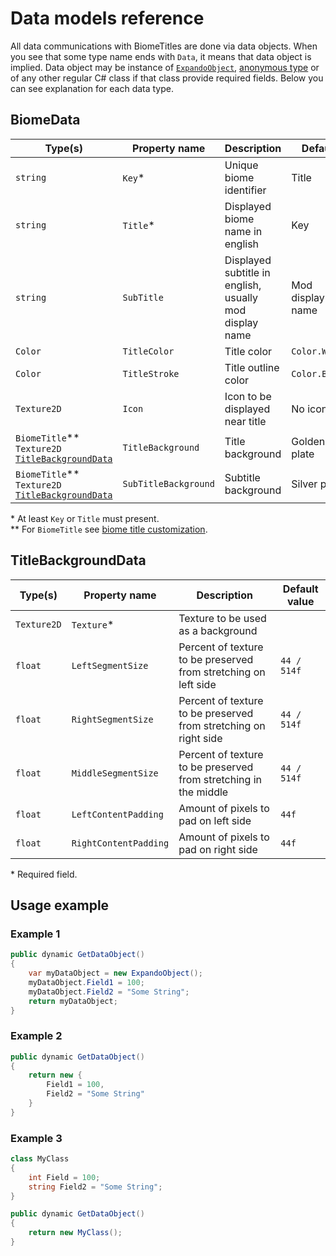 # Data models reference
All data communications with BiomeTitles are done via data objects. When you see that some type name ends with `Data`, it means that data object is implied. Data object may be instance of [`ExpandoObject`](https://learn.microsoft.com/en-us/dotnet/api/system.dynamic.expandoobject?view=net-6.0), [anonymous type](https://learn.microsoft.com/en-us/dotnet/csharp/fundamentals/types/anonymous-types) or of any other regular C# class if that class provide required fields. Below you can see explanation for each data type.

## BiomeData
| Type(s)                                                                   | Property name        | Description                                             | Default          |
|------------------------------------------------------------------------|----------------------|---------------------------------------------------------|------------------|
| `string`                                                               | `Key`*               | Unique biome identifier                                 | Title            |
| `string`                                                               | `Title`*             | Displayed biome name in english                         | Key              |
| `string`                                                               | `SubTitle`           | Displayed subtitle in english, usually mod display name | Mod display name |
| `Color`                                                                | `TitleColor`         | Title color                                             | `Color.White`    |
| `Color`                                                                | `TitleStroke`        | Title outline color                                     | `Color.Black`    |
| `Texture2D`                                                            | `Icon`               | Icon to be displayed near title                         | No icon          |
| `BiomeTitle`**<br>`Texture2D`<br>[`TitleBackgroundData`](#titlebackgrounddata) | `TitleBackground`    | Title background                                            | Golden plate     |
| `BiomeTitle`**<br>`Texture2D`<br>[`TitleBackgroundData`](#titlebackgrounddata) | `SubTitleBackground` | Subtitle background                                         | Silver plate     |

<label>* At least `Key` or `Title` must present.</label>
<br><label>** For `BiomeTitle` see [biome title customization](BiomeTitleCustomization.md).</label>

## TitleBackgroundData
| Type(s)        | Property name         | Description                                                     | Default value |
|-------------|-----------------------|-----------------------------------------------------------------|---------------|
| `Texture2D` | `Texture`*            | Texture to be used as a background                              |               |
| `float`     | `LeftSegmentSize`     | Percent of texture to be preserved from stretching on left side | `44 / 514f`   |
| `float`     | `RightSegmentSize`    | Percent of texture to be preserved from stretching on right side | `44 / 514f`   |
| `float`     | `MiddleSegmentSize`   | Percent of texture to be preserved from stretching in the middle | `44 / 514f`   |
| `float`     | `LeftContentPadding`  | Amount of pixels to pad on left side | `44f`   |
| `float`     | `RightContentPadding` | Amount of pixels to pad on right side | `44f`   |

<label>* Required field.</label>

## Usage example

### Example 1
```csharp
public dynamic GetDataObject()
{
    var myDataObject = new ExpandoObject();
    myDataObject.Field1 = 100;
    myDataObject.Field2 = "Some String";
    return myDataObject;
}
```

### Example 2
```csharp
public dynamic GetDataObject()
{
    return new {
        Field1 = 100,
        Field2 = "Some String"
    }
}
```

### Example 3
```csharp
class MyClass
{
    int Field = 100;
    string Field2 = "Some String";
}

public dynamic GetDataObject()
{
    return new MyClass();
}
```